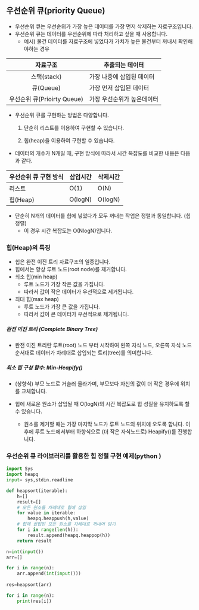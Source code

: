 ## 우선순위 큐(priority Queue)

- 우선순위 큐는 우선순위가 가장 높은 데이터를 가장 먼저 삭제하는 자료구조입니다.
- 우선순위 큐는 데이터를 우선순위에 따라 처리하고 싶을 때 사용합니다.
  - 예시) 물건 데이터를 자료구조에 넣었다가 가치가 높은 물건부터 꺼내서 확인해야하는 경우

|          자료구조           | 추출되는 데이터            |
| :-------------------------: | -------------------------- |
|         스택(stack)         | 가장 나중에 삽입된 데이터  |
|          큐(Queue)          | 가장 먼저 삽입된 데이터    |
| 우선순위 큐(Prioirty Queue) | 가장 우선순위가 높은데이터 |

- 우선순위 큐를 구현하는 방법은 다양합니다.

  1) 단순히 리스트를 이용하여 구현할 수 있습니다.

  2) 힙(heap)을 이용하여 구현할 수 있습니다.

-  데이터의 개수가 N개일 때, 구현 방식에 따라서 시간 복잡도를 비교한 내용은 다음과 같다.

| 우선순위 큐 구현 방식 | 삽입시간 | 삭제시간 |
| --------------------- | -------- | -------- |
| 리스트                | O(1)     | O(N)     |
| 힙(Heap)              | O(logN)  | O(logN)  |

- 단순히 N개의 데이터를 힙에 넣었다가 모두 꺼내는 작업은 정렬과 동일합니다. (힙 정렬)
  -  이 경우 시간 복잡도는 O(NlogN)입니다.



### 힙(Heap)의 특징

- 힙은 완전 이진 트리 자료구조의 일종입니다.
-  힙에서는 항상 루트 노드(root node)를 제거합니다.
- 최소 힙(min heap)
  - 루트 노드가 가장 작은 값을 가집니다.
  - 따라서 값이 작은 데이터가 우선적으로 제거됩니다.
- 최대 힙(max heap)
  - 루트 노드가 가장 큰 값을 가집니다.
  - 따라서 값이 큰 데이터가 우선적으로 제거됩니다.



##### 완전 이진 트리 (Complete Binary Tree)

- 완전 이진 트리란 루트(root) 노드 부터 시작하여 왼쪽 자식 노드, 오른쪽 자식 노드 순서대로 데이터가 차례대로 삽입되는 트리(tree)를 의미합니다.

##### 최소 힙 구성 함수: Min-Heapify()

- (상향식) 부모 노드로 거슬러 올라가며, 부모보다 자신의 값이 더 작은 경우에 위치를 교체합니다.

- 힙에 새로운 원소가 삽입될 때 O(logN)의 시간 복잡도로 힙 성질을 유지하도록 할 수 있습니다.

  - 원소를 제거할 때는 가장 마지막 노드가 루트 노드의 위치에 오도록 합니다. 이후에 루트 노드에서부터 하향식으로 (더 작은 자식노드로) Heapify()를 진행합니다.

   

### 우선순위 큐 라이브러리를 활용한 힙 정렬 구현 예제(python )

```python
import Sys
import heapq
input= sys,stdin.readline

def heapsort(iterable):
    h=[]
    result=[]
    # 모든 원소를 차례대로 힙에 삽입
    for value in iterable:
        heapq.heappush(h,value)
    # 힙에 삽입된 모든 원소를 차례대로 꺼내어 담기
    for i in range(len(h)):
        result.append(heapq.heappop(h))
    return result

n=int(input())
arr=[]

for i in range(n):
    arr.append(int(input()))
    
res=heapsort(arr)

for i in range(n):
    print(res[i])
```



